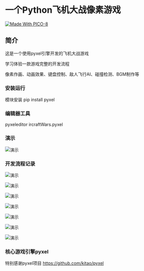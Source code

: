 # 一个Python飞机大战像素游戏

[![Made With PICO-8](https://img.shields.io/badge/Made%20With-PICO--8-ff004d.svg?style=flat&logo=data%3Aimage%2Fpng%3Bbase64%2CiVBORw0KGgoAAAANSUhEUgAAABQAAAAUCAYAAACNiR0NAAAAlUlEQVQ4jWP8v5gBFTxOR%2BVXPfuPwp8SxIjCt%2BBG4TIxUBkMfgNZGIyi0IRmoobZxxeo0rcPocp%2FEEEJ08HvZaobyPj%2FjTpqmLAeJM2EtgMo3MHvZeqnw9X%2FXVHSUdhnP5Qw%2Fc%2B7CUVDS%2BsWFH6QpuyIT4cMT8xQBJI%2B1aHwj1%2F3RgnTVJbrKGH29egxFPWD38tUNxAAun4liexlTtMAAAAASUVORK5CYII%3D)](https://www.lexaloffle.com/pico-8.php)
## 简介

这是一个使用pyxel引擎开发的飞机大战游戏

学习体验一款游戏完整的开发流程

像素作画、动画效果、键盘控制、敌人飞行AI、碰撞检测、BGM制作等


### 安装运行
模块安装
pip install pyxel



### 编辑器工具
pyxeleditor ircraftWars.pyxel


### 演示

![演示](https://github.com/rui7157/PyPlaneWars/blob/master/screenshots/7.gif)



### 开发流程记录

![演示](https://github.com/rui7157/PyPlaneWars/blob/master/screenshots/1.gif)

![演示](https://github.com/rui7157/PyPlaneWars/blob/master/screenshots/2.gif)

![演示](https://github.com/rui7157/PyPlaneWars/blob/master/screenshots/3.gif)

![演示](https://github.com/rui7157/PyPlaneWars/blob/master/screenshots/4.gif)

![演示](https://github.com/rui7157/PyPlaneWars/blob/master/screenshots/5.gif)

![演示](https://github.com/rui7157/PyPlaneWars/blob/master/screenshots/6.gif)

![演示](https://github.com/rui7157/PyPlaneWars/blob/master/screenshots/7.gif)

### 核心游戏引擎pyxel

特别感谢pyxel项目 https://github.com/kitao/pyxel

